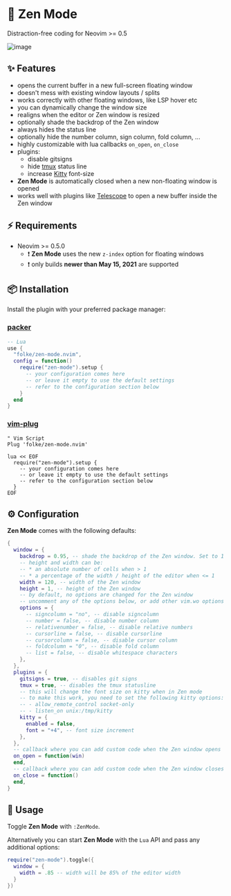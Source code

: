 # 🧘  Zen Mode

Distraction-free coding for Neovim >= 0.5

![image](https://user-images.githubusercontent.com/292349/118454007-b7d8c900-b6ac-11eb-8263-015a8d929644.png)

## ✨ Features

* opens the current buffer in a new full-screen floating window
* doesn't mess with existing window layouts / splits
* works correctly with other floating windows, like LSP hover etc
* you can dynamically change the window size
* realigns when the editor or Zen window is resized
* optionally shade the backdrop of the Zen window
* always hides the status line
* optionally hide the number column, sign column, fold column, ...
* highly customizable with lua callbacks `on_open`, `on_close`
* plugins:
  - disable gitsigns
  - hide [tmux](https://github.com/tmux/tmux) status line
  - increase [Kitty](https://sw.kovidgoyal.net/kitty/) font-size
* **Zen Mode** is automatically closed when a new non-floating window is opened
* works well with plugins like [Telescope](https://github.com/nvim-telescope/telescope.nvim) to open a new buffer inside the Zen window

## ⚡️ Requirements

* Neovim >= 0.5.0
  - ❗ **Zen Mode** uses the new `z-index` option for floating windows
  - ❗ only builds **newer than May 15, 2021** are supported

## 📦 Installation

Install the plugin with your preferred package manager:

### [packer](https://github.com/wbthomason/packer.nvim)

```lua
-- Lua
use {
  "folke/zen-mode.nvim",
  config = function()
    require("zen-mode").setup {
      -- your configuration comes here
      -- or leave it empty to use the default settings
      -- refer to the configuration section below
    }
  end
}
```

### [vim-plug](https://github.com/junegunn/vim-plug)

```vim
" Vim Script
Plug 'folke/zen-mode.nvim'

lua << EOF
  require("zen-mode").setup {
    -- your configuration comes here
    -- or leave it empty to use the default settings
    -- refer to the configuration section below
  }
EOF
```

## ⚙️  Configuration

**Zen Mode** comes with the following defaults:

```lua
{
  window = {
    backdrop = 0.95, -- shade the backdrop of the Zen window. Set to 1 to keep the same as Normal
    -- height and width can be:
    -- * an absolute number of cells when > 1
    -- * a percentage of the width / height of the editor when <= 1
    width = 120, -- width of the Zen window
    height = 1, -- height of the Zen window
    -- by default, no options are changed for the Zen window
    -- uncomment any of the options below, or add other vim.wo options you want to apply
    options = {
      -- signcolumn = "no", -- disable signcolumn
      -- number = false, -- disable number column
      -- relativenumber = false, -- disable relative numbers
      -- cursorline = false, -- disable cursorline
      -- cursorcolumn = false, -- disable cursor column
      -- foldcolumn = "0", -- disable fold column
      -- list = false, -- disable whitespace characters
    },
  },
  plugins = {
    gitsigns = true, -- disables git signs
    tmux = true, -- disables the tmux statusline
    -- this will change the font size on kitty when in Zen mode
    -- to make this work, you need to set the following kitty options:
    -- - allow_remote_control socket-only
    -- - listen_on unix:/tmp/kitty
    kitty = {
      enabled = false,
      font = "+4", -- font size increment
    },
  },
  -- callback where you can add custom code when the Zen window opens
  on_open = function(win)
  end,
  -- callback where you can add custom code when the Zen window closes
  on_close = function()
  end,
}
```

## 🚀 Usage

Toggle **Zen Mode** with `:ZenMode`.

Alternatively you can start **Zen Mode** with the `Lua` API and pass any additional options:

```lua
require("zen-mode").toggle({
  window = {
    width = .85 -- width will be 85% of the editor width
  }
})
```
